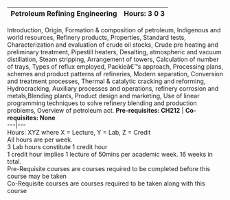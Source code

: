 **Petroleum Refining Engineering** | **Hours: 3 0 3**  
---|---  
Introduction, Origin, Formation & composition of petroleum, Indigenous and world resources, Refinery products, Properties, Standard tests, Characterization and evaluation of crude oil stocks, Crude pre heating and preliminary treatment, Pipestill heaters, Desalting, atmospheric and vacuum distillation, Steam stripping, Arrangement of towers, Calculation of number of trays, Types of reflux employed, Packieâ€™s approach, Processing plans, schemes and product patterns of refineries, Modern separation, Conversion and treatment processes, Thermal & catalytic cracking and reforming, Hydrocracking, Auxiliary processes and operations, refinery corrosion and metals,Blending plants, Product design and marketing, Use of linear programming techniques to solve refinery blending and production problems, Overview of petroleum act.
**Pre-requisites: CH212** | **Co-requisites: None**  
---|---  
Hours: XYZ where X = Lecture, Y = Lab, Z = Credit  
All hours are per week.  
3 Lab hours constitute 1 credit hour  
1 credit hour implies 1 lecture of 50mins per academic week. 16 weeks in total.  
Pre-Requisite courses are courses required to be completed before this course may be taken  
Co-Requisite courses are courses required to be taken along with this course
